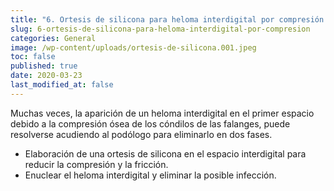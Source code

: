 ```yaml
---
title: "6. Ortesis de silicona para heloma interdigital por compresión."
slug: 6-ortesis-de-silicona-para-heloma-interdigital-por-compresion
categories: General
image: /wp-content/uploads/ortesis-de-silicona.001.jpeg
toc: false
published: true
date: 2020-03-23
last_modified_at: false
---
```

Muchas veces, la aparición de un heloma interdigital en el primer espacio debido a la compresión ósea de los cóndilos de las falanges, puede resolverse acudiendo al podólogo para eliminarlo en dos fases.

- Elaboración de una ortesis de silicona en el espacio interdigital para reducir la compresión y la fricción.
- Enuclear el heloma interdigital y eliminar la posible infección.